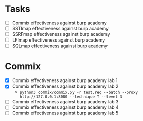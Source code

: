 # Tasks

- [ ] Commix effectiveness against burp academy
- [ ] SSTImap effectiveness against burp academy
- [ ] SSRFmap effectiveness against burp academy
- [ ] LFImap effectiveness against burp academy
- [ ] SQLmap effectiveness against burp academy

# Commix
- [x] Commix effectiveness against burp academy lab 1
- [x] Commix effectiveness against burp academy lab 2
  - `python3 commix/commix.py -r test.req --batch --proxy http://127.0.0.1:8080 --technique T --level 3`
- [ ] Commix effectiveness against burp academy lab 3
- [ ] Commix effectiveness against burp academy lab 4
- [ ] Commix effectiveness against burp academy lab 5
